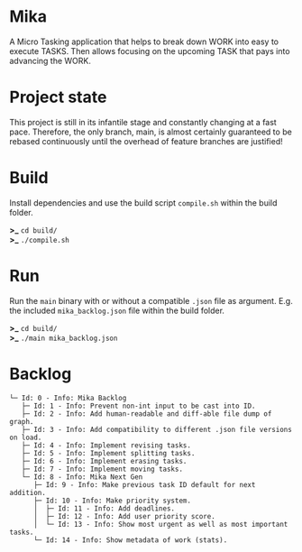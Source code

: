 # Mika
A Micro Tasking application that helps to break down WORK into easy to execute TASKS. Then allows focusing on the upcoming TASK that pays into advancing the WORK.

# Project state
This project is still in its infantile stage and constantly changing at a fast pace. Therefore, the only branch, main, is almost certainly guaranteed to be rebased continuously until the overhead of feature branches are justified!

# Build
Install dependencies and use the build script `compile.sh` within the build folder.

**>_** `cd build/`<br />
**>_** `./compile.sh`

# Run
Run the `main` binary with or without a compatible `.json` file as argument. E.g. the included `mika_backlog.json` file within the build folder.

**>_** `cd build/`<br />
**>_** `./main mika_backlog.json`

# Backlog
```
└─ Id: 0 - Info: Mika Backlog
   ├─ Id: 1 - Info: Prevent non-int input to be cast into ID.
   ├─ Id: 2 - Info: Add human-readable and diff-able file dump of graph.
   ├─ Id: 3 - Info: Add compatibility to different .json file versions on load.
   ├─ Id: 4 - Info: Implement revising tasks.
   ├─ Id: 5 - Info: Implement splitting tasks.
   ├─ Id: 6 - Info: Implement erasing tasks.
   ├─ Id: 7 - Info: Implement moving tasks.
   └─ Id: 8 - Info: Mika Next Gen
      ├─ Id: 9 - Info: Make previous task ID default for next addition.
      ├─ Id: 10 - Info: Make priority system.
      │  ├─ Id: 11 - Info: Add deadlines.
      │  ├─ Id: 12 - Info: Add user priority score.
      │  └─ Id: 13 - Info: Show most urgent as well as most important tasks.
      └─ Id: 14 - Info: Show metadata of work (stats).

```
